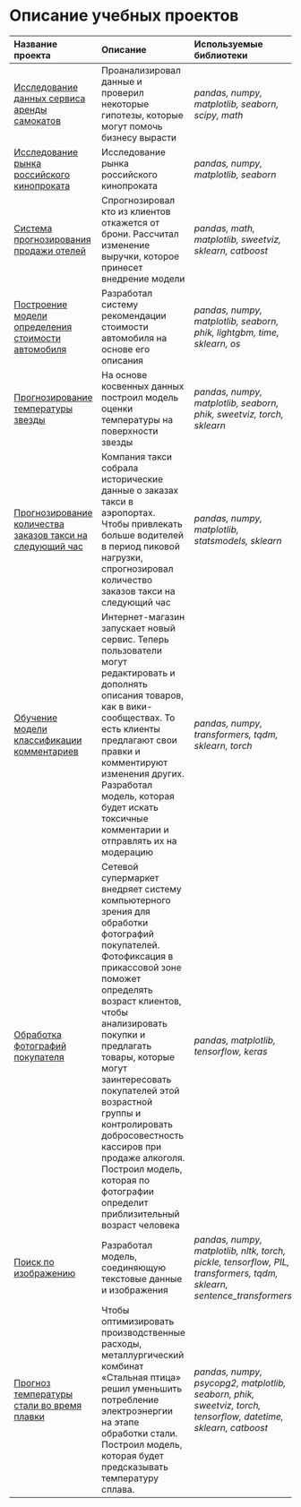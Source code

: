 # Описание учебных проектов

| Название проекта | Описание | Используемые библиотеки | 
| :---------------------- | :---------------------- | :---------------------- |
| [Исследование данных сервиса аренды самокатов](hypothesis_testing) | Проанализировал данные и проверил некоторые гипотезы, которые могут помочь бизнесу вырасти| *pandas, numpy, matplotlib, seaborn, scipy, math* |
| [Исследование рынка российского кинопроката](movies_eda) | Исследование рынка российского кинопроката| *pandas, numpy, matplotlib, seaborn* |
| [Система прогнозирования продажи отелей](hotel_clients_prediction) | Спрогнозировал кто из клиентов откажется от брони. Рассчитал изменение выручки, которое принесет внедрение модели| *pandas, math, matplotlib, sweetviz, sklearn, catboost* |
| [Построение модели определения стоимости автомобиля](car_price_estimation) | Разработал систему рекомендации стоимости автомобиля на основе его описания| *pandas, numpy, matplotlib, seaborn, phik, lightgbm, time, sklearn, os* |
| [Прогнозирование температуры звезды](stars_temperature_prediction) | На основе косвенных данных построил модель оценки температуры на поверхности звезды| *pandas, numpy, matplotlib, seaborn, phik, sweetviz, torch, sklearn* |
| [Прогнозирование количества заказов такси на следующий час](time_series) | Компания такси собрала исторические данные о заказах такси в аэропортах. Чтобы привлекать больше водителей в период пиковой нагрузки, спрогнозировал количество заказов такси на следующий час| *pandas, numpy, matplotlib, statsmodels, sklearn* |
| [Обучение модели классификации комментариев](lenguage_model) | Интернет-магазин запускает новый сервис. Теперь пользователи могут редактировать и дополнять описания товаров, как в вики-сообществах. То есть клиенты предлагают свои правки и комментируют изменения других. Разработал модель, которая будет искать токсичные комментарии и отправлять их на модерацию| *pandas, numpy, transformers, tqdm, sklearn, torch* |
| [Обработка фотографий покупателя](cv) | Сетевой супермаркет внедряет систему компьютерного зрения для обработки фотографий покупателей. Фотофиксация в прикассовой зоне поможет определять возраст клиентов, чтобы анализировать покупки и предлагать товары, которые могут заинтересовать покупателей этой возрастной группы и контролировать добросовестность кассиров при продаже алкоголя. Построил модель, которая по фотографии определит приблизительный возраст человека| *pandas, matplotlib, tensorflow, keras* |
| [Поиск по изображению](image_by_query) | Разработал модель, соединяющую текстовые данные и изображения | *pandas, numpy, matplotlib, nltk, torch, pickle, tensorflow, PIL, transformers, tqdm, sklearn, sentence_transformers* |
| [Прогноз температуры стали во время плавки](alloy_temperature_prediction) | Чтобы оптимизировать производственные расходы, металлургический комбинат «Стальная птица» решил уменьшить потребление электроэнергии на этапе обработки стали. Построил модель, которая будет предсказывать температуру сплава.| *pandas, numpy, psycopg2, matplotlib, seaborn, phik, sweetviz, torch, tensorflow, datetime, sklearn, catboost* |
